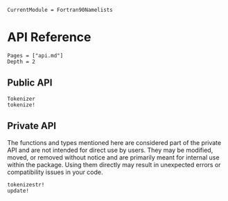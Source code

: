 ```@meta
CurrentModule = Fortran90Namelists
```

# API Reference

```@contents
Pages = ["api.md"]
Depth = 2
```

## Public API

```@docs
Tokenizer
tokenize!
```

## Private API

The functions and types mentioned here are considered part of the private API and are not
intended for direct use by users. They may be modified, moved, or removed without notice and
are primarily meant for internal use within the package. Using them directly may result in
unexpected errors or compatibility issues in your code.

```@docs
tokenizestr!
update!
```
